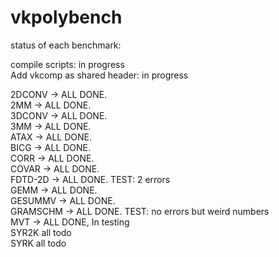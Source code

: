 # vkpolybench

status of each benchmark:

compile scripts: in progress   
Add vkcomp as shared header: in progress  

2DCONV -> ALL DONE.     
2MM -> ALL DONE.      
3DCONV -> ALL DONE.   
3MM -> ALL DONE.  
ATAX -> ALL DONE.  
BICG -> ALL DONE.    
CORR -> ALL DONE.   
COVAR -> ALL DONE.     
FDTD-2D -> ALL DONE. TEST: 2 errors      
GEMM -> ALL DONE.  
GESUMMV -> ALL DONE.   
GRAMSCHM -> ALL DONE. TEST: no errors but weird numbers        
MVT -> ALL DONE, In testing    
SYR2K all todo  
SYRK all todo  
